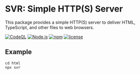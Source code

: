 SVR: Simple HTTP(S) Server
==========================

This package provides a simple HTTP(S) server to deliver HTML, TypeScript, and
other files to web browsers.



[![CodeQL](https://github.com/typescriptlibs/svr/workflows/CodeQL/badge.svg)](https://github.com/typescriptlibs/svr/actions/workflows/codeql.yml)
[![Node.js](https://github.com/typescriptlibs/svr/workflows/Node.js/badge.svg)](https://github.com/typescriptlibs/svr/actions/workflows/node.js.yml)
[![npm](https://img.shields.io/npm/v/@typescriptlibs/svr.svg)](https://www.npmjs.com/package/@typescriptlibs/svr)
[![license](https://img.shields.io/npm/l/@typescriptlibs/svr.svg)](https://github.com/typescriptlibs/svr/blob/main/LICENSE.md)



Example
-------

``` Shell
cd html
npx svr
```
